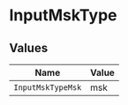 # InputMskType


## Values

| Name              | Value             |
| ----------------- | ----------------- |
| `InputMskTypeMsk` | msk               |